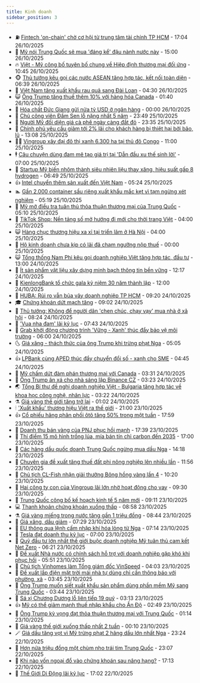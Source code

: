 ```yaml
---
title: Kinh doanh
sidebar_position: 3
---
```


<!-- vnexpress-kinh-doanh:START -->
- ⛽️ [Fintech &#39;on-chain&#39; chờ cơ hội từ trung tâm tài chính TP HCM](https://vnexpress.net/fintech-on-chain-cho-co-hoi-tu-trung-tam-tai-chinh-tp-hcm-4955695.html) - 17:04 26/10/2025
- 🐲 [Mỹ nói Trung Quốc sẽ mua &#39;đáng kể&#39; đậu nành nước này](https://vnexpress.net/my-noi-trung-quoc-se-mua-dang-ke-dau-nanh-nuoc-nay-4956000.html) - 15:00 26/10/2025
- 🔥 [Việt - Mỹ công bố tuyên bố chung về Hiệp định thương mại đối ứng](https://vnexpress.net/viet-my-cong-bo-tuyen-bo-chung-ve-hiep-dinh-thuong-mai-doi-ung-4955976.html) - 10:45 26/10/2025
- 🐵 [Thủ tướng kêu gọi các nước ASEAN tăng hợp tác, kết nối toàn diện](https://vnexpress.net/thu-tuong-keu-goi-cac-nuoc-asean-tang-hop-tac-ket-noi-toan-dien-4955923.html) - 06:39 26/10/2025
- 🦅 [Việt Nam tăng xuất khẩu rau quả sang Đài Loan](https://vnexpress.net/viet-nam-tang-xuat-khau-rau-qua-sang-dai-loan-4955886.html) - 04:30 26/10/2025
- 😺 [Ông Trump tăng thuế thêm 10% với hàng hóa Canada](https://vnexpress.net/ong-trump-tang-thue-them-10-voi-hang-hoa-canada-4955851.html) - 01:40 26/10/2025
- 🤩 [Hóa chất Đức Giang gửi nửa tỷ USD ở ngân hàng](https://vnexpress.net/hoa-chat-duc-giang-gui-nua-ty-usd-o-ngan-hang-4955834.html) - 00:00 26/10/2025
- 🌮 [Chủ công viên Đầm Sen lỗ nặng nhất 5 năm](https://vnexpress.net/chu-cong-vien-dam-sen-lo-nang-nhat-5-nam-4955733.html) - 23:49 25/10/2025
- 🧰 [Người Mỹ đối diện giá cà phê ngày càng đắt đỏ](https://vnexpress.net/nguoi-my-doi-dien-gia-ca-phe-ngay-cang-dat-do-4955821.html) - 23:35 25/10/2025
- 🤔 [Chính phủ yêu cầu giảm tới 2% lãi cho khách hàng bị thiệt hại bởi bão, lũ](https://vnexpress.net/chinh-phu-yeu-cau-giam-toi-2-lai-cho-khach-hang-bi-thiet-hai-boi-bao-lu-4955806.html) - 13:08 25/10/2025
- 🧑‍💻 [Vingroup xây đại đô thị xanh 6.300 ha tại thủ đô Congo](https://vnexpress.net/vingroup-xay-dai-do-thi-xanh-6-300-ha-tai-thu-do-congo-4955780.html) - 11:00 25/10/2025
- 🕴 [Câu chuyện dùng đam mê tạo giá trị tại &#39;Dẫn đầu xu thế sinh lời&#39;](https://vnexpress.net/cau-chuyen-dung-dam-me-tao-gia-tri-tai-dan-dau-xu-the-sinh-loi-4955698.html) - 07:00 25/10/2025
- 🦩 [Startup Mỹ biến nhôm thành siêu nhiên liệu thay xăng, hiệu suất gấp 8 hydrogen](https://vnexpress.net/startup-my-bien-nhom-thanh-sieu-nhien-lieu-thay-xang-hieu-suat-gap-8-hydrogen-4955664.html) - 06:49 25/10/2025
- 👍 [Intel chuyển thêm sản xuất đến Việt Nam](https://vnexpress.net/intel-chuyen-them-san-xuat-den-viet-nam-4955642.html) - 05:24 25/10/2025
- 🏊 [Gần 2.000 container sầu riêng xuất khẩu mắc kẹt vì tạm ngừng xét nghiệm](https://vnexpress.net/gan-2-000-container-sau-rieng-xuat-khau-mac-ket-vi-tam-ngung-xet-nghiem-4955678.html) - 05:19 25/10/2025
- 🤡 [Mỹ mở điều tra tuân thủ thỏa thuận thương mại của Trung Quốc](https://vnexpress.net/my-mo-dieu-tra-tuan-thu-thoa-thuan-thuong-mai-cua-trung-quoc-4955623.html) - 05:10 25/10/2025
- 👀 [TikTok Shop: Nền tảng số mở hướng đi mới cho thời trang Việt](https://vnexpress.net/tiktok-shop-nen-tang-so-mo-huong-di-moi-cho-thoi-trang-viet-4955475.html) - 04:00 25/10/2025
- 😺 [Hàng chục thương hiệu xa xỉ tại triển lãm ở Hà Nội](https://vnexpress.net/hang-chuc-thuong-hieu-xa-xi-tai-trien-lam-o-ha-noi-4955137.html) - 04:00 25/10/2025
- 🦣 [Hộ kinh doanh chưa kịp có lãi đã chạm ngưỡng nộp thuế](https://vnexpress.net/ho-kinh-doanh-chua-kip-co-lai-da-cham-nguong-nop-thue-4954329.html) - 00:00 25/10/2025
- 😺 [Tổng thống Nam Phi kêu gọi doanh nghiệp Việt tăng hợp tác, đầu tư](https://vnexpress.net/tong-thong-nam-phi-keu-goi-doanh-nghiep-viet-tang-hop-tac-dau-tu-4955509.html) - 13:00 24/10/2025
- 💼 [Ít sản phẩm vật liệu xây dựng minh bạch thông tin bền vững](https://vnexpress.net/it-san-pham-vat-lieu-xay-dung-minh-bach-thong-tin-ben-vung-4955370.html) - 12:17 24/10/2025
- 🤗 [KienlongBank tổ chức gala kỷ niệm 30 năm thành lập](https://vnexpress.net/kienlongbank-to-chuc-gala-ky-niem-30-nam-thanh-lap-4955478.html) - 12:00 24/10/2025
- 👀 [HUBA: Rủi ro vẫn bủa vây doanh nghiệp TP HCM](https://vnexpress.net/huba-rui-ro-van-bua-vay-doanh-nghiep-tp-hcm-4955408.html) - 09:20 24/10/2025
- 🎓 [Chứng khoán dứt mạch tăng](https://vnexpress.net/chung-khoan-hom-nay-24-10-vn-index-dut-mach-tang-4955422.html) - 09:02 24/10/2025
- 🗽 [Thủ tướng: Không để người dân &#39;chen chúc, chạy vạy&#39; mua nhà ở xã hội](https://vnexpress.net/thu-tuong-khong-de-nguoi-dan-chen-chuc-chay-vay-mua-nha-o-xa-hoi-4955389.html) - 08:24 24/10/2025
- 🚀 [&#39;Vua nha đam&#39; lãi kỷ lục](https://vnexpress.net/vua-nha-dam-lai-ky-luc-4955354.html) - 07:43 24/10/2025
- 🤗 [Grab khởi động chương trình &#39;Vững - Xanh&#39; thúc đẩy bảo vệ môi trường](https://vnexpress.net/grab-khoi-dong-chuong-trinh-vung-xanh-thuc-day-bao-ve-moi-truong-4955305.html) - 06:00 24/10/2025
- 🌜 [Giá xăng - thách thức của ông Trump khi trừng phạt Nga](https://vnexpress.net/gia-xang-thach-thuc-cua-ong-trump-khi-trung-phat-nga-4955208.html) - 05:05 24/10/2025
- 👍 [LPBank cùng APED thúc đẩy chuyển đổi số - xanh cho SME](https://vnexpress.net/lpbank-cung-aped-thuc-day-chuyen-doi-so-xanh-cho-sme-4955311.html) - 04:45 24/10/2025
- 🤖 [Mỹ chấm dứt đàm phán thương mại với Canada](https://vnexpress.net/my-cham-dut-dam-phan-thuong-mai-voi-canada-4955269.html) - 03:31 24/10/2025
- 🫣 [Ông Trump ân xá cho nhà sáng lập Binance CZ](https://vnexpress.net/ong-trump-an-xa-cho-nha-sang-lap-binance-cz-4955143.html) - 03:23 24/10/2025
- 🌏 [Tổng Bí thư đề nghị doanh nghiệp Việt - Bulgaria tăng hợp tác về khoa học công nghệ, nhân lực](https://vnexpress.net/tong-bi-thu-de-nghi-doanh-nghiep-viet-bulgaria-tang-hop-tac-ve-khoa-hoc-cong-nghe-nhan-luc-4955156.html) - 03:22 24/10/2025
- ⚗️ [Giá vàng thế giới tăng trở lại](https://vnexpress.net/gia-vang-the-gioi-tang-tro-lai-4955147.html) - 01:02 24/10/2025
- 🕯 [&#39;Xuất khẩu&#39; thương hiệu Việt ra thế giới](https://vnexpress.net/xuat-khau-thuong-hieu-viet-ra-the-gioi-4952677.html) - 21:00 23/10/2025
- 👍 [Cổ phiếu hãng phân phối ôtô tăng 50% trong một tuần](https://vnexpress.net/co-phieu-hang-phan-phoi-oto-tang-50-trong-mot-tuan-4955123.html) - 17:59 23/10/2025
- 🤠 [Doanh thu bán vàng của PNJ phục hồi mạnh](https://vnexpress.net/doanh-thu-ban-vang-cua-pnj-phuc-hoi-manh-4955094.html) - 17:39 23/10/2025
- 🌊 [Thí điểm 15 mô hình trồng lúa, mía bán tín chỉ carbon đến 2035](https://vnexpress.net/thi-diem-15-mo-hinh-trong-lua-mia-ban-tin-chi-carbon-den-2035-4954819.html) - 17:00 23/10/2025
- 🌈 [Các hãng dầu quốc doanh Trung Quốc ngừng mua dầu Nga](https://vnexpress.net/cac-hang-dau-quoc-doanh-trung-quoc-ngung-mua-dau-nga-4955107.html) - 14:18 23/10/2025
- 🥳 [Chuyên gia đề xuất tăng thuế đất phi nông nghiệp lên nhiều lần](https://vnexpress.net/chuyen-gia-de-xuat-tang-thue-dat-phi-nong-nghiep-len-nhieu-lan-4955033.html) - 11:56 23/10/2025
- 🐻 [Chủ tịch CL-Fish nhận giải thưởng Bông hồng vàng lần 4](https://vnexpress.net/chu-tich-cl-fish-nhan-giai-thuong-bong-hong-vang-lan-4-4955049.html) - 10:20 23/10/2025
- 💫 [Hai công ty con của Vingroup lãi lớn nhờ hoạt động cho vay](https://vnexpress.net/hai-cong-ty-con-cua-vingroup-lai-lon-nho-hoat-dong-cho-vay-4954948.html) - 09:30 23/10/2025
- 🤩 [Trung Quốc công bố kế hoạch kinh tế 5 năm mới](https://vnexpress.net/trung-quoc-cong-bo-ke-hoach-kinh-te-5-nam-moi-4955006.html) - 09:11 23/10/2025
- 💻 [Thanh khoản chứng khoán xuống thấp](https://vnexpress.net/chung-khoan-hom-nay-23-10-thanh-khoan-thi-truong-xuong-thap-4954996.html) - 08:58 23/10/2025
- ⚗️ [Giá vàng miếng trong nước tăng gần 1 triệu đồng](https://vnexpress.net/gia-vang-moi-nhat-hom-nay-ngay-23-10-4954984.html) - 08:44 23/10/2025
- 🌈 [Giá xăng, dầu giảm](https://vnexpress.net/gia-xang-moi-nhat-hom-nay-23-10-4954927.html) - 07:29 23/10/2025
- 🌝 [EU thông qua lệnh cấm nhập khí hóa lỏng từ Nga](https://vnexpress.net/eu-thong-qua-lenh-cam-nhap-khi-hoa-long-tu-nga-4954931.html) - 07:14 23/10/2025
- 🥸 [Tesla đạt doanh thu kỷ lục](https://vnexpress.net/tesla-dat-doanh-thu-ky-luc-4954874.html) - 07:00 23/10/2025
- 🦆 [Quỹ đầu tư lớn nhất thế giới buộc doanh nghiệp Mỹ tuân thủ cam kết Net Zero](https://vnexpress.net/quy-dau-tu-lon-nhat-the-gioi-buoc-doanh-nghiep-my-tuan-thu-cam-ket-net-zero-4954760.html) - 06:21 23/10/2025
- 🌋 [Đề xuất Nhà nước có chính sách hỗ trợ với doanh nghiệp gặp khó khi phục hồi](https://vnexpress.net/de-xuat-nha-nuoc-co-chinh-sach-ho-tro-voi-doanh-nghiep-gap-kho-khi-phuc-hoi-4954728.html) - 05:51 23/10/2025
- 🦍 [Chủ tịch Vinhomes làm Tổng giám đốc VinSpeed](https://vnexpress.net/chu-tich-vinhomes-lam-tong-giam-doc-vinspeed-4954838.html) - 04:03 23/10/2025
- 🤔 [Đề xuất lắp điện mặt trời mái nhà tự dùng chỉ cần thông báo với phường, xã](https://vnexpress.net/de-xuat-lap-dien-mat-troi-mai-nha-tu-dung-chi-can-thong-bao-voi-phuong-xa-4954770.html) - 03:45 23/10/2025
- 🧰 [Ông Trump muốn siết xuất khẩu sản phẩm dùng phần mềm Mỹ sang Trung Quốc](https://vnexpress.net/ong-trump-muon-siet-xuat-khau-san-pham-dung-phan-mem-my-sang-trung-quoc-4954686.html) - 03:44 23/10/2025
- 🌝 [Sá xị Chương Dương lỗ liên tiếp 19 quý](https://vnexpress.net/sa-xi-chuong-duong-lo-lien-tiep-19-quy-4954736.html) - 03:13 23/10/2025
- 👍 [Mỹ có thể giảm mạnh thuế nhập khẩu cho Ấn Độ](https://vnexpress.net/my-co-the-giam-manh-thue-nhap-khau-cho-an-do-4954734.html) - 02:49 23/10/2025
- 🗽 [Ông Trump kỳ vọng đạt thỏa thuận thương mại với Trung Quốc](https://vnexpress.net/ong-trump-ky-vong-dat-thoa-thuan-thuong-mai-voi-trung-quoc-4954679.html) - 01:14 23/10/2025
- 🐎 [Giá vàng thế giới xuống thấp nhất 2 tuần](https://vnexpress.net/gia-vang-the-gioi-xuong-thap-nhat-2-tuan-4954676.html) - 00:10 23/10/2025
- 🪄 [Giá dầu tăng vọt vì Mỹ trừng phạt 2 hãng dầu lớn nhất Nga](https://vnexpress.net/gia-dau-tang-vot-vi-my-trung-phat-2-hang-dau-lon-nhat-nga-4954668.html) - 23:24 22/10/2025
- 🎊 [Hơn nửa triệu đồng một chùm nho trái tim Trung Quốc](https://vnexpress.net/hon-nua-trieu-dong-mot-chum-nho-trai-tim-trung-quoc-4954479.html) - 23:07 22/10/2025
- 🗽 [Khi nào vốn ngoại đổ vào chứng khoán sau nâng hạng?](https://vnexpress.net/khi-nao-von-ngoai-do-vao-chung-khoan-sau-nang-hang-4954660.html) - 17:13 22/10/2025
- 🦩 [Thế Giới Di Động lãi kỷ lục](https://vnexpress.net/the-gioi-di-dong-lai-ky-luc-4954640.html) - 17:02 22/10/2025<!-- vnexpress-kinh-doanh:END -->
